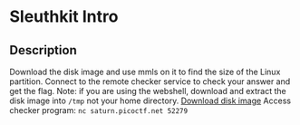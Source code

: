 # Sleuthkit Intro

## Description
Download the disk image and use mmls on it to find the size of the Linux partition. Connect to the remote checker service to check your answer and get the flag.
Note: if you are using the webshell, download and extract the disk image into `/tmp` not your home directory.
[Download disk image](https://artifacts.picoctf.net/c/114/disk.img.gz)
Access checker program: `nc saturn.picoctf.net 52279`
